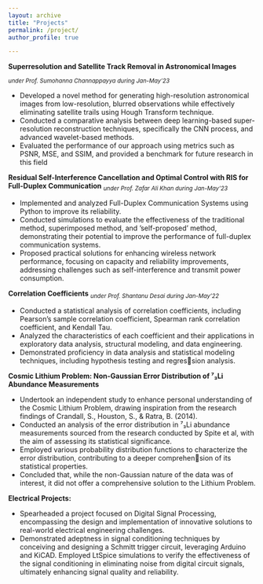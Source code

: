 ```yaml
---
layout: archive
title: "Projects"
permalink: /project/
author_profile: true

---
```


**Superresolution and Satellite Track Removal in Astronomical Images**

<sub>*under Prof. Sumohanna Channappayya during                                  Jan-May’23*<sub>                               
    
   * Developed a novel method for generating high-resolution astronomical images from low-resolution, blurred observations while
effectively eliminating satellite trails using Hough Transform technique.
   * Conducted a comparative analysis between deep learning-based super-resolution reconstruction techniques, specifically the
CNN process, and advanced wavelet-based methods.
   * Evaluated the performance of our approach using metrics such as PSNR, MSE, and SSIM, and provided a benchmark for future
research in this field


**Residual Self-Interference Cancellation and Optimal Control with RIS for Full-Duplex Communication**
<sub>*under Prof. Zafar Ali Khan during Jan-May’23*</sub>

   * Implemented and analyzed Full-Duplex Communication Systems using Python to improve its reliability.
   * Conducted simulations to evaluate the effectiveness of the traditional method, superimposed method, and ’self-proposed’
method, demonstrating their potential to improve the performance of full-duplex communication systems.
   * Proposed practical solutions for enhancing wireless network performance, focusing on capacity and reliability improvements,
addressing challenges such as self-interference and transmit power consumption.


**Correlation Coefficients**
<sub>*under Prof. Shantanu Desai during Jan-May’22*</sub>

   * Conducted a statistical analysis of correlation coefficients, including Pearson’s sample correlation coefficient, Spearman rank
correlation coefficient, and Kendall Tau.
   * Analyzed the characteristics of each coefficient and their applications in exploratory data analysis, structural modeling, and
data engineering.
   * Demonstrated proficiency in data analysis and statistical modeling techniques, including hypothesis testing and regression analysis.


**Cosmic Lithium Problem: Non-Gaussian Error Distribution of ⁷₃Li  Abundance Measurements**
   * Undertook an independent study to enhance personal understanding of the Cosmic Lithium Problem, drawing inspiration from
the research findings of Crandall, S., Houston, S., & Ratra, B. (2014).
   * Conducted an analysis of the error distribution in ⁷₃Li  abundance measurements sourced from the research conducted by Spite
et al, with the aim of assessing its statistical significance.
   * Employed various probability distribution functions to characterize the error distribution, contributing to a deeper comprehension of its statistical properties.
   * Concluded that, while the non-Gaussian nature of the data was of interest, it did not offer a comprehensive solution to the
Lithium Problem.


**Electrical Projects:**
   * Spearheaded a project focused on Digital Signal Processing, encompassing the design and implementation of innovative
solutions to real-world electrical engineering challenges.
   * Demonstrated adeptness in signal conditioning techniques by conceiving and designing a Schmitt trigger circuit, leveraging
Arduino and KiCAD. Employed LtSpice simulations to verify the effectiveness of the signal conditioning in eliminating noise
from digital circuit signals, ultimately enhancing signal quality and reliability.
